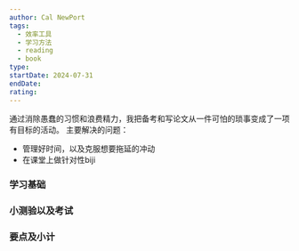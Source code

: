 ```yaml
---
author: Cal NewPort
tags:
  - 效率工具
  - 学习方法
  - reading
  - book
type: 
startDate: 2024-07-31
endDate: 
rating: 
---
```


通过消除愚蠢的习惯和浪费精力，我把备考和写论文从一件可怕的琐事变成了一项有目标的活动。
主要解决的问题：
- 管理好时间，以及克服想要拖延的冲动
- 在课堂上做针对性biji 




















### 学习基础


### 小测验以及考试


### 要点及小计






















































